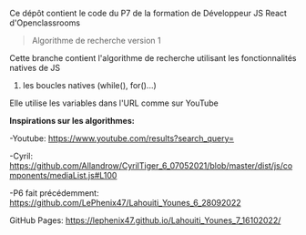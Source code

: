 Ce dépôt contient le code du P7 de la formation de Développeur JS React d'Openclassrooms

> Algorithme de recherche version 1

Cette branche contient l'algorithme de recherche utilisant les fonctionnalités natives de JS

1. les boucles natives (while(), for()...)

Elle utilise les variables dans l'URL comme sur YouTube

**Inspirations sur les algorithmes:**

-Youtube: https://www.youtube.com/results?search_query=

-Cyril: https://github.com/Allandrow/CyrilTiger_6_07052021/blob/master/dist/js/components/mediaList.js#L100

-P6 fait précédemment: https://github.com/LePhenix47/Lahouiti_Younes_6_28092022

GitHub Pages: https://lephenix47.github.io/Lahouiti_Younes_7_16102022/
